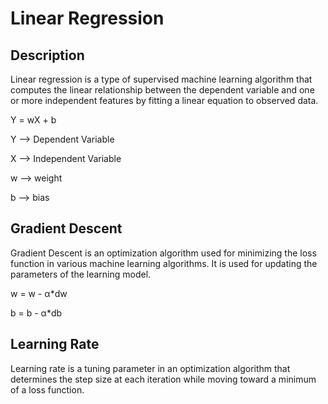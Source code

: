 # Linear Regression
## Description
Linear regression is a type of supervised machine learning algorithm that computes the linear relationship between the dependent variable and one or more independent features by fitting a linear equation to observed data.

Y = wX + b

Y --> Dependent Variable

X --> Independent Variable

w --> weight

b --> bias

## Gradient Descent

Gradient Descent is an optimization algorithm used for minimizing the loss function in various machine learning algorithms. It is used for updating the parameters of the learning model.

w = w - α*dw

b = b - α*db

## Learning Rate

Learning rate is a tuning parameter in an optimization algorithm that determines the step size at each iteration while moving toward a minimum of a loss function.

